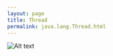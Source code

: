 ```yaml
---
layout: page
title: Thread
permalink: java.lang.Thread.html
---
```


![Alt text](http://g.gravizo.com/source?https://raw.githubusercontent.com/PasseRR/Java-Example/gh-pages/content/java/lang/Thread.puml)